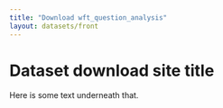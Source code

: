 ```yaml
---
title: "Download wft_question_analysis"
layout: datasets/front
---
```


# Dataset download site title

Here is some text underneath that.